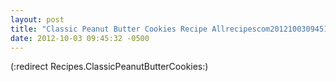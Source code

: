 ```yaml
---
layout: post
title: "Classic Peanut Butter Cookies Recipe Allrecipescom20121003094513"
date: 2012-10-03 09:45:32 -0500
---
```

(:redirect Recipes.ClassicPeanutButterCookies:)
